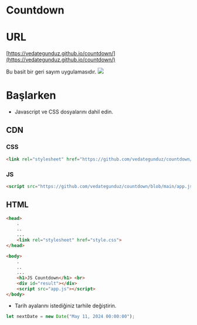 # Countdown

# URL
[https://vedategunduz.github.io/countdown/](https://vedategunduz.github.io/countdown/)

Bu basit bir geri sayım uygulamasıdır.
![](https://cdn.discordapp.com/attachments/1175449786565009490/1178694837571178516/d.png)

# Başlarken
* Javascript ve CSS dosyalarını dahil edin.

## CDN
### CSS
```html
<link rel="stylesheet" href="https://github.com/vedategunduz/countdown/blob/main/style.css">
```
### JS
```html
<script src="https://github.com/vedategunduz/countdown/blob/main/app.js"></script>
```
## HTML
```html
<head>
    .
    ..
    ...
    <link rel="stylesheet" href="style.css">
</head>

<body>
    .
    ..
    ...
    <h1>JS Countdown</h1> <br>
    <div id="result"></div>
    <script src="app.js"></script>
</body>
```
* Tarih ayalarını istediğiniz tarhile değiştirin.
```js
let nextDate = new Date("May 11, 2024 00:00:00");
```
